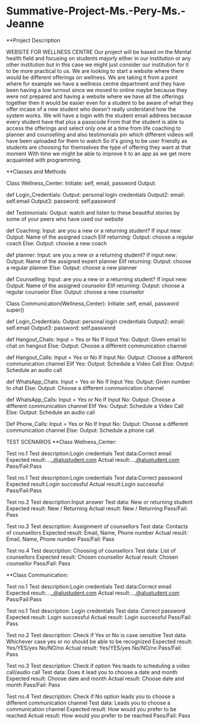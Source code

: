 # Summative-Project-Ms.-Pery-Ms.-Jeanne


**Project Description

WEBSITE FOR WELLNESS CENTRE
Our project will be based on the Mental health field and focusing on students majorly either in our institution or any other institution but in this case we might just consider our institution for it to be more practical to us.
We are looking to start a website where there would be different offerings on wellness.
We are taking it from a point where for example we have a wellness centre department and they have been having a low turnout since we moved to online maybe because they were not prepared and having a website where we have all the offerings together then it would be easier even for a student to be aware of what they offer incase of a new student who doesn't really understand how the system works.
We will have a login with the student email address because every student have that plus a passcode
From that the student is able to access the offerings and select only one at a time from life coaching to planner and counselling and also testimonials pin which different videos will have been uploaded for them to watch
So it's going to be user friendly as students are choosing for themselves the type of offering they want at that moment 
With time we might be able to improve it to an app as we get more acquainted with programming.

**Classes and Methods

Class Wellness_Center:
 Initiate: self, email, password
Output: 

def Login_Credentials:
Output: personal login credentials
Output2: email: self.email
Output3: password: self.password

def Testimonials:
Output: watch and listen to these beautiful stories by some of your peers who have used our website

def Coaching:
Input: are you a new or a returning student?
If input new:
Output: Name of the assigned coach
Elif returning: 
Output: choose a regular coach
Else:
Output: choose a new coach

def planner:
Input: are you a new or a returning student?
If input new:
Output: Name of the assigned expert planner
Elif returning: 
Output: choose a regular planner
Else:
Output: choose a new planner

def Counselling:
Input: are you a new or a returning student?
If input new:
Output: Name of the assigned counselor
Elif returning: 
Output: choose a regular counselor
Else:
Output: choose a new counselor





Class Communication(Wellness_Center):
 Initiate: self, email, password
super()

def Login_Credentials:
Output: personal login credentials
Output2: email: self.email
Output3: password: self.password

def Hangout_Chats:
Input = Yes or No
If Input Yes:
Output: Given email to chat on hangout
Else:
Output: Choose a different communication channel

def Hangout_Calls:
Input = Yes or No
If Input No:
Output: Choose a different communication channel
Elif Yes:
Output: Schedule a Video Call
Else:
Output: Schedule an audio call

def WhatsApp_Chats:
Input = Yes or No
If Input Yes:
Output: Given number to chat
Else:
Output: Choose a different communication channel

def WhatsApp_Calls:
Input = Yes or No
If Input No:
Output: Choose a different communication channel
Elif Yes:
Output: Schedule a Video Call
Else:
Output: Schedule an audio call




Def Phone_Calls:
Input = Yes or No
If Input No:
Output: Choose a different communication channel
Else:
Output: Schedule a phone call




 
 
TEST SCENARIOS
**Class Wellness_Center:

Test no.1
Test description:Login credentials
Test data:Correct email
Expected result:…..@alustudent.com
Actual result:….@alustudent.com
Pass/Fail:Pass

Test no.1
Test description:Login credentials
Test data:Correct password
Expected result:Login successful
Actual result:Login successful
Pass/Fail:Pass

Test no.2
Test description:Input answer
Test data: New or returning student 
Expected result: New / Returning
Actual result: New / Returning
Pass/Fail: Pass

Test no.3
Test description: Assignment of counsellors
Test data: Contacts of counsellors 
Expected result: Email, Name, Phone number
Actual result: Email, Name, Phone number
Pass/Fail: Pass

Test no.4
Test description: Choosing of counsellors
Test data: List of counsellors
Expected result: Chosen counsellor
Actual result: Chosen counsellor
Pass/Fail: Pass


**Class Communication:

Test no.1
Test description:Login credentials
Test data:Correct email
Expected result:…..@alustudent.com
Actual result:….@alustudent.com
Pass/Fail:Pass

Test no.1
Test description: Login credentials
Test data: Correct password
Expected result: Login successful
Actual result: Login successful
Pass/Fail: Pass

Test no.2
Test description: Check if Yes or No is case sensitive
Test data: Whichever case yes or no should be able to be recognized
Expected result: Yes/YES/yes
                 No/NO/no
Actual result: Yes/YES/yes
               No/NO/no
Pass/Fail: Pass


Test no.3
Test description: Check if option Yes leads to scheduling a video call/audio call
Test data: Does it lead you to choose a date and month
Expected result: Choose date and month
Actual result: Choose date and month
Pass/Fail: Pass

Test no.4
Test description: Check if No option leads you to choose a different communication channel
Test data: Leads you to choose a communication channel
Expected result: How would you prefer to be reached
Actual result: How would you prefer to be reached
Pass/Fail: Pass


